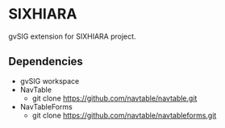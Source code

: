 # SIXHIARA

gvSIG extension for SIXHIARA project.

## Dependencies

* gvSIG workspace
* NavTable
  * git clone https://github.com/navtable/navtable.git
* NavTableForms
  * git clone https://github.com/navtable/navtableforms.git